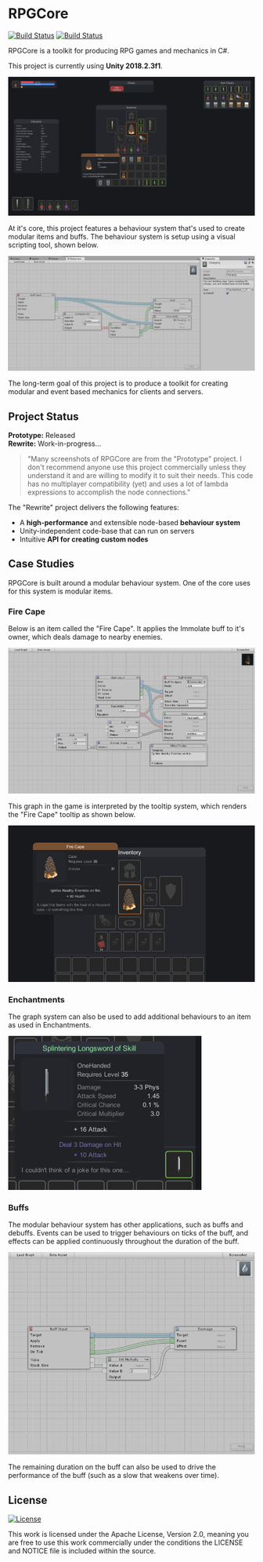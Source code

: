 # RPGCore

[![Build Status](https://github.com/Fydar/RPGCore/workflows/.NET%20Core/badge.svg)](https://github.com/Fydar/RPGCore/actions) [![Build Status](https://github.com/Fydar/RPGCore/workflows/Run%20Unit%20Tests/badge.svg)](https://github.com/Fydar/RPGCore/actions)

RPGCore is a toolkit for producing RPG games and mechanics in C#.

This project is currently using **Unity 2018.2.3f1**.

![RPGCore Main Demo][MainImage]

At it's core, this project features a behaviour system that's used to create modular items and buffs. The behaviour system is setup using a visual scripting tool, shown below.

![Graph Demo][ChargingBuff]

The long-term goal of this project is to produce a toolkit for creating modular and event based mechanics for clients and servers.

## Project Status

**Prototype:** Released\
**Rewrite:** Work-in-progress...

> "Many screenshots of RPGCore are from the "Prototype" project. I don't recommend anyone use this project commercially unless they understand it and are willing to modify it to suit their needs. This code has no multiplayer compatibility (yet) and uses a lot of lambda expressions to accomplish the node connections."

The "Rewrite" project delivers the following features:

- A **high-performance** and extensible node-based **behaviour system**
- Unity-independent code-base that can run on servers
- Intuitive **API for creating custom nodes**

## Case Studies

RPGCore is built around a modular behaviour system. One of the core uses for this system is modular items.

### Fire Cape

Below is an item called the "Fire Cape". It applies the Immolate buff to it's owner, which deals damage to nearby enemies.

![Fire Cape Graph][FireCapeGraph]

This graph in the game is interpreted by the tooltip system, which renders the "Fire Cape" tooltip as shown below.

![Fire Cape Tooltip][FireCapeTooltip]

### Enchantments

The graph system can also be used to add additional behaviours to an item as used in Enchantments.

![Enchantments Tooltip][EnchantmentsTooltip]

### Buffs

The modular behaviour system has other applications, such as buffs and debuffs. Events can be used to trigger behaviours on ticks of the buff, and effects can be applied continuously throughout the duration of the buff.

![Poisoned Debuff][PosionedDebuff]

The remaining duration on the buff can also be used to drive the performance of the buff (such as a slow that weakens over time).

## License

[![License](https://img.shields.io/github/license/Fydar/RPGCore)](https://github.com/Fydar/RPGCore/blob/master/LICENSE)

This work is licensed under the Apache License, Version 2.0, meaning you are free to use this work commercially under the conditions the LICENSE and NOTICE file is included within the source.

[MainImage]: ./docs/screenshots/Main.png

[ChargingBuff]: ./docs/screenshots/ChargingBuff.png
[ImmolateBuff]: ./docs/screenshots/ImmolateBuff.png
[PosionedDebuff]: ./docs/screenshots/PosionedDebuff.png

[PoisonPotion]: ./docs/screenshots/PoisonPotion.png
[FireCapeGraph]: ./docs/screenshots/FireCapeGraph.png

[ItemIcons]: ./docs/screenshots/FireCapeTooltip.png
[FireCapeTooltip]: ./docs/screenshots/FireCapeTooltip.png
[HealthPotion]: ./docs/screenshots/HealthPotion.png
[EnchantmentsTooltip]: ./docs/screenshots/EnchantmentsTooltip.png

